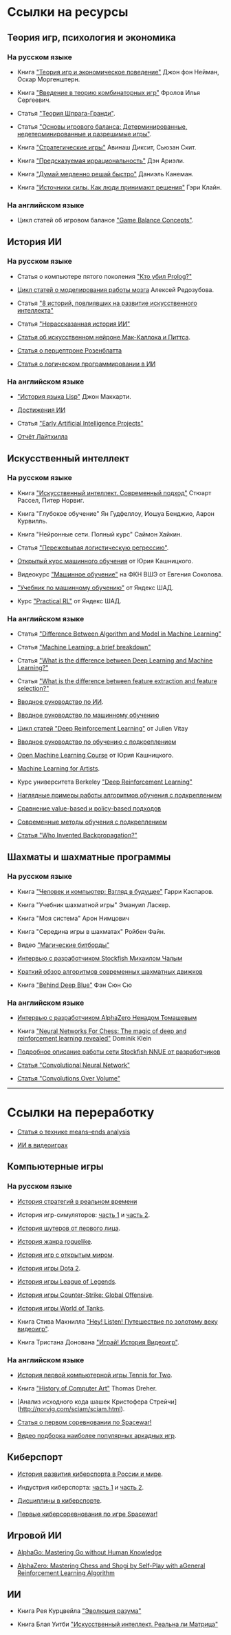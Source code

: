 # Ссылки на ресурсы

## Теория игр, психология и экономика

### На русском языке

* Книга ["Теория игр и экономическое поведение"](https://drive.google.com/file/d/1iN27YOs2lWsVnIrHdvDu87LNSSwNeMOd/view) Джон фон Нейман, Оскар Моргенштерн.

* Книга ["Введение в теорию комбинаторных игр"](https://de1lib.org/book/11724351/cfc9d6?id=11724351&secret=cfc9d6) Фролов Илья Сергеевич.

* Статья ["Теория Шпрага-Гранди"](https://e-maxx.ru/algo/sprague_grundy).

* Статья ["Основы игрового баланса: Детерминированные, недетерминированные и разрешимые игры"](https://vc.ru/education/9633-game-balance).

* Книга ["Стратегические игры"](https://www.ozon.ru/product/strategicheskie-igry-dostupnyy-uchebnik-po-teorii-igr-141590867/?sh=hHASgpX) Авинаш Диксит, Сьюзан Скит.

* Книга ["Предсказуемая иррациональность"](https://www.litres.ru/den-arieli/predskazuemaya-irracionalnost) Дэн Ариэли.

* Книга ["Думай медленно решай быстро"](https://www.litres.ru/daniel-kaneman/dumay-medlenno-reshay-bystro) Даниэль Канеман.

* Книга ["Источники силы. Как люди принимают решения"](https://www.litres.ru/geri-klayn/istochniki-sily-64696611/) Гэри Клайн.

### На английском языке

* Цикл статей об игровом балансе ["Game Balance Concepts"](https://gamebalanceconcepts.wordpress.com/2010/07/07/level-1-intro-to-game-balance/).

## История ИИ

### На русском языке

* Статья о компьютере пятого поколения ["Кто убил Prolog?"](https://habr.com/ru/post/106224/)

* [Цикл статей о моделирования работы мозга](https://habr.com/ru/post/214109/) Алексей Редозубова.

* Статья ["8 историй, повлиявших на развитие искусственного интеллекта"](https://habr.com/ru/post/454064/)

* Статья ["Нерассказанная история ИИ"](https://habr.com/ru/post/454064/)

* [Статья об искусственном нейроне Мак-Каллока и Питтса](https://habr.com/ru/company/sberdevices/blog/525508/).

* [Статья о перцептроне Розенблатта](https://habr.com/ru/company/sberdevices/blog/529932/)

* [Статья о логическом программировании в ИИ](https://brickofknowledge.com/articles/logic-and-artificial-intelligence#header0)

### На английском языке

* ["История языка Lisp"](http://www-formal.stanford.edu/jmc/history/lisp/lisp.html) Джон Маккарти.

* [Достижения ИИ](https://en.wikipedia.org/wiki/Progress_in_artificial_intelligence)

* Статья ["Early Artificial Intelligence Projects"](https://projects.csail.mit.edu/films/aifilms/AIFilms.html)

* [Отчёт Лайтхилла](http://www.chilton-computing.org.uk/inf/literature/reports/lighthill_report/contents.htm)

## Искусственный интеллект

### На русском языке

* Книга ["Искусственный интеллект. Современный подход"](http://www.rriai.org.ru) Стюарт Рассел, Питер Норвиг.

* Книга "Глубокое обучение" Ян Гудфеллоу, Иошуа Бенджио, Аарон Курвилль.

* Книга "Нейронные сети. Полный курс" Саймон Хайкин.

* Статья ["Пережевывая логистическую регрессию"](https://habr.com/ru/post/485872/).

* [Открытый курс машинного обучения](https://habr.com/ru/company/ods/blog/322626/) от Юрия Кашницкого.

* Видеокурс ["Машинное обучение"](https://github.com/esokolov/ml-course-hse) на ФКН ВШЭ от Евгения Соколова.

* ["Учебник по машинному обучению"](https://ml-handbook.ru) от Яндекс ШАД.

* Курс ["Practical RL"](https://github.com/yandexdataschool/Practical_RL) от Яндекс ШАД.

### На английском языке

* Статья ["Difference Between Algorithm and Model in Machine Learning"](https://machinelearningmastery.com/difference-between-algorithm-and-model-in-machine-learning/)

* Статья ["Machine Learning: a brief breakdown"](https://quantdare.com/machine-learning-a-brief-breakdown/)

* Статья ["What is the difference between Deep Learning and Machine Learning?"](https://quantdare.com/what-is-the-difference-between-deep-learning-and-machine-learning/)

* Статья ["What is the difference between feature extraction and feature selection?"](https://quantdare.com/what-is-the-difference-between-feature-extraction-and-feature-selection/)

* [Вводное руководство по ИИ](https://www.javatpoint.com/artificial-intelligence-tutorial).

* [Вводное руководство по машинному обучению](https://www.javatpoint.com/machine-learning)

* [Цикл статей "Deep Reinforcement Learning"](https://julien-vitay.net/deeprl/Introduction.html#sec:introduction) от Julien Vitay

* [Вводное руководство по обучению с подкреплением](https://www.javatpoint.com/reinforcement-learning)

* [Open Machine Learning Course](https://mlcourse.ai/book/index.html) от Юрия Кашницкого.

* [Machine Learning for Artists](https://ml4a.github.io/ml4a/).

* Курс университета Berkeley ["Deep Reinforcement Learning"](http://rail.eecs.berkeley.edu/deeprlcourse/)

* [Наглядные примеры работы алгоритмов обучения с подкреплением](https://rl-lab.com)

* [Сравнение value-based и policy-based подходов](https://stats.stackexchange.com/questions/407230/what-is-the-difference-between-policy-based-on-policy-value-based-off-policy)

* [Современные методы обучения с подкреплением](https://spinningup.openai.com/en/latest/spinningup/rl_intro2.html)

* [Статья "Who Invented Backpropagation?"](https://people.idsia.ch/~juergen/who-invented-backpropagation.html)

## Шахматы и шахматные программы

### На русском языке

* Книга ["Человек и компьютер: Взгляд в будущее"](https://alpinabook.ru/catalog/book-chelovek-i-kompyuter) Гарри Каспаров.

* Книга "Учебник шахматной игры" Эмануил Ласкер.

* Книга "Моя система" Арон Нимцович

* Книга "Середина игры в шахматах" Ройбен Файн.

* Видео ["Магические битборды"](https://www.youtube.com/watch?v=K0rp1vXV3Ek)

* [Интервью с разработчиком Stockfish Михаилом Чалым](https://www.youtube.com/watch?v=2vBxlnrqenI)

* [Краткий обзор алгоритмов современных шахматных движков](https://habr.com/ru/post/390821/)

* Книга ["Behind Deep Blue"](https://readli.net/dip-blyu-lp) Фэн Сюн Сю

### На английском языке

* [Интервью с разработчиком AlphaZero Ненадом Томашевым](https://www.youtube.com/watch?v=hrQOKD1t2ZA)

* Книга ["Neural Networks For Chess: The magic of deep and reinforcement learning revealed"](https://github.com/asdfjkl/neural_network_chess) Dominik Klein

* [Подробное описание работы сети Stockfish NNUE от разработчиков](https://github.com/official-stockfish/nnue-pytorch/blob/master/docs/nnue.md)

* [Статья "Convolutional Neural Network"](https://towardsdatascience.com/convolutional-neural-network-ii-a11303f807dc)

* [Статья "Convolutions Over Volume"](https://medium.com/swlh/convolutional-neural-networks-part-3-convolutions-over-volume-and-the-convnet-layer-91fb7c08e28b)

------------------------------------

# Ссылки на переработку

* [Статья о технике means–ends analysis](https://www.section.io/engineering-education/basics-of-means-end-analysis-in-ai/)

* [ИИ в видеоиграх](https://en.wikipedia.org/wiki/Artificial_intelligence_in_video_games)


## Компьютерные игры

### На русском языке

* [История стратегий в реальном времени](https://habr.com/ru/post/373815/)

* История игр-симуляторов: [часть 1](https://habr.com/ru/post/408067/) и [часть 2](https://habr.com/ru/post/374005/).

* [История шутеров от первого лица](https://habr.com/ru/post/409095/).

* [История жанра roguelike](https://habr.com/ru/post/493890/).

* [История игр с открытым миром](https://habr.com/ru/post/373299/).

* [История игры Dota 2](https://киберспорт.рф/dota2/history/).

* [История игры League of Legends](https://киберспорт.рф/lol/history/).

* [История игры Counter-Strike: Global Offensive](https://киберспорт.рф/csgo/history/).

* [История игры World of Tanks](https://киберспорт.рф/wot/history/).

* Книга Стива Макнилла ["Hey! Listen! Путешествие по золотому веку видеоигр"](https://www.labirint.ru/books/769104/).

* Книга Тристана Донована ["Играй! История Видеоигр"](https://en.wikipedia.org/wiki/Replay:_The_History_of_Video_Games).

### На английском языке

* [История первой компьютерной игры Tennis for Two](https://www.aps.org/publications/apsnews/200810/physicshistory.cfm).

* Книга ["History of Computer Art"](http://iasl.uni-muenchen.de/links/GCA-VII.1e.html) Thomas Dreher.

* [Анализ исходного кода шашек Кристофера Стрейчи]
(http://norvig.com/sciam/sciam.html).

* [Статья о первом соревновании по Spacewar!](https://www.rollingstone.com/culture/culture-news/stewart-brand-recalls-first-spacewar-video-game-tournament-187669/)

* [Видео подборка наиболее популярных аркадных игр](https://www.youtube.com/watch?v=TDBLokIOLcs).

## Киберспорт

* [История развития киберспорта в России и мире](https://киберспорт.рф/esport/history/).

* Индустрия киберспорта: [часть 1](https://habr.com/ru/company/mailru/blog/235221/) и [часть 2](https://habr.com/ru/company/mailru/blog/364603/).

* [Дисциплины в киберспорте](https://de.zxc.wiki/wiki/Disziplinen_im_E-Sport).

* [Первые киберсоревнования по игре Spacewar!](
https://highscoreesports.com/2019/07/10/spacewar-and-the-birth-of-esports/)

## Игровой ИИ

* [AlphaGo: Mastering Go without Human Knowledge](https://deepmind.com/research/publications/mastering-game-go-without-human-knowledge/)

* [AlphaZero: Mastering Chess and Shogi by Self-Play with aGeneral Reinforcement Learning Algorithm](https://arxiv.org/pdf/1712.01815.pdf)

## ИИ

* Книга Рея Курцвейла ["Эволюция разума"](https://www.goodreads.com/book/show/34658102)

* Книга Блая Уитби ["Искусственный интеллект. Реальна ли Матрица"](https://www.goodreads.com/book/show/2642623-artificial-intelligence)

